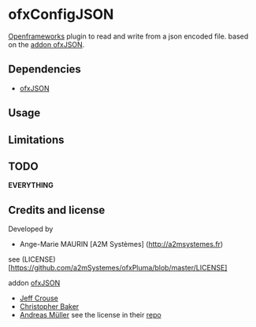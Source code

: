 ofxConfigJSON
=============
[Openframeworks](http://openframeworks.cc/) plugin to read and write from a json encoded file.
based on the [addon ofxJSON](https://github.com/bakercp/ofxJSON).

## Dependencies

- [ofxJSON](https://github.com/bakercp/ofxJSON)

## Usage



## Limitations

## TODO

**EVERYTHING**

## Credits and license

Developed by
- Ange-Marie MAURIN [A2M Systèmes] (http://a2msystemes.fr)

see (LICENSE)[https://github.com/a2mSystemes/ofxPluma/blob/master/LICENSE]

addon [ofxJSON](https://github.com/bakercp/ofxJSON)

- [Jeff Crouse](http://www.jeffcrouse.info)
- [Christopher Baker](http://christopherbaker.net)
- [Andreas Müller](http://www.nanikawa.com)
see the license in their [repo](https://github.com/bakercp/ofxJSON)



